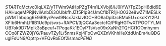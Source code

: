 $START$qMctvc0IqLXZ/yTFWm9AtHpPZgT4m1LXVbj6/iJ0iYW/TpZ3pH6dld9EHAHuqeMPRjNvilAnbDi3OUbkfhJZf5Plp84UmCfIbTR1jHO032e8wZ71MESLkpWMThbqog6E9iR8yrPewI9Ncx7JklJvIOC+BO8aDp3zcBMuEU+okcKYt2PJXFlb6HmhLIflIB1Uc9p/svxs+RAPC1/3jQCAa3ectcfO/PRgHGTwXTPOOTYLMIUB7ok9D7MpIk3sBpeuf+TPogaKk1EOyPTsVso09xXaNh2TQHCt1OOmhynmCOo8FZWZ0jYG/PauvTZy1L/5nmsKpj4FpOwQXZnVKhhHeXddUnEm4uQDGuglFsUN9/Optrp+VFQvRoEOf2ismacP$END$